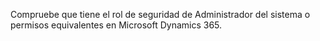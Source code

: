 Compruebe que tiene el rol de seguridad de Administrador del sistema o permisos equivalentes en Microsoft Dynamics 365.